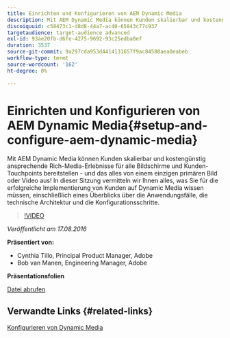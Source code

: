 ```yaml
---
title: Einrichten und Konfigurieren von AEM Dynamic Media
description: Mit AEM Dynamic Media können Kunden skalierbar und kostengünstig ansprechende Rich-Media-Erlebnisse für alle Bildschirme und Kunden-Touchpoints bereitstellen - und das alles von einem einzigen primären Bild oder Video aus!  In dieser Sitzung vermitteln wir Ihnen alles, was Sie für die erfolgreiche Implementierung von Kunden auf Dynamic Media wissen müssen, einschließlich eines Überblicks über die Anwendungsfälle, die technische Architektur und die Konfigurationsschritte.
discoiquuid: c58473c1-d8d8-44a7-ac40-65843c77c937
targetaudience: target-audience advanced
exl-id: 93ae20fb-d6fe-4275-9692-93c25edba0ef
duration: 3537
source-git-commit: 9a297cda953d4414131657f9ac84580aea0eabeb
workflow-type: tm+mt
source-wordcount: '162'
ht-degree: 0%

---
```


# Einrichten und Konfigurieren von AEM Dynamic Media{#setup-and-configure-aem-dynamic-media}

Mit AEM Dynamic Media können Kunden skalierbar und kostengünstig ansprechende Rich-Media-Erlebnisse für alle Bildschirme und Kunden-Touchpoints bereitstellen - und das alles von einem einzigen primären Bild oder Video aus!  In dieser Sitzung vermitteln wir Ihnen alles, was Sie für die erfolgreiche Implementierung von Kunden auf Dynamic Media wissen müssen, einschließlich eines Überblicks über die Anwendungsfälle, die technische Architektur und die Konfigurationsschritte.

>[!VIDEO](https://video.tv.adobe.com/v/19297/?quality=9)

*Veröffentlicht am 17.08.2016*

**Präsentiert von:**

* Cynthia Tillo, Principal Product Manager, Adobe
* Bob van Manen, Engineering Manager, Adobe

**Präsentationsfolien**

[Datei abrufen](assets/aemgems-081716-dynamic-media-configuration.pdf)

## Verwandte Links {#related-links}

[Konfigurieren von Dynamic Media](https://docs.adobe.com/docs/en/aem/6-2/administer/content/dynamic-media/config-dynamic.html)

<!--
[Get back to the Overview](https://helpx.adobe.com/de/experience-manager/kt/eseminars/gems/aem-index.html)
-->
